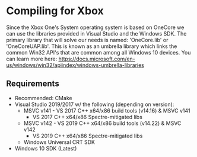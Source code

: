 <!-- TITLE: Compiling For Xbox -->
<!-- SUBTITLE: A quick summary of Compiling For Xbox -->

# Compiling for Xbox
Since the Xbox One's System operating system is based on OneCore we can
use the libraries provided in Visual Studio and the Windows SDK. The
primary library that will solve our needs is named: 'OneCore.lib' or
'OneCoreUAP.lib'. This is known as an umbrella library which links the
common Win32 API's that are common among all Windows 10 devices. You can
learn more here:
<https://docs.microsoft.com/en-us/windows/win32/apiindex/windows-umbrella-libraries>

## Requirements

  - Recommended: CMake
  - Visual Studio 2019/2017 w/ the following (depending on version):
      - MSVC v141 - VS 2017 C++ x64/x86 build tools (v14.16) & MSVC v141
        - VS 2017 C++ x64/x86 Spectre-mitigated libs
      - MSVC v142 - VS 2019 C++ x64/x86 build tools (v14.22) & MSVC v142
        - VS 2019 C++ x64/x86 Spectre-mitigated libs
      - Windows Universal CRT SDK
  - Windows 10 SDK (Latest)